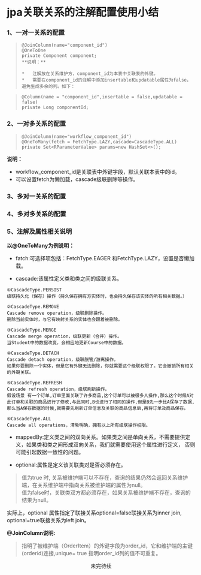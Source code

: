 # jpa关联关系的注解配置使用小结

### 1、一对一关系的配置
>     @JoinColumn(name="component_id")
>     @OneToOne
>     private Component component;
>     **说明：**
>
>     *   注解放在关系维护方，component_id为本表中关联表的外键。
>     *   需要在component_id的注解中添加insertable和updatable属性为false，避免生成多余的列。如下：

>     @Column(name = "component_id",insertable = false,updatable = false)
>     private Long componentId;
### 2、一对多关系的配置

>     @JoinColumn(name="workflow_component_id")
>     @OneToMany(fetch = FetchType.LAZY,cascade=CascadeType.ALL)
>     private Set<RParameterValue> params=new HashSet<>();

**说明：**
* workflow_component_id是关联表中外键字段，默认关联本表中的id。
* 可以设置fetch为懒加载，cascade级联删除等操作。

### 3、多对一关系的配置


### 4、多对多关系的配置


### 5、注解及属性相关说明

**以@OneToMany为例说明：**
* fatch:可选择项包括：FetchType.EAGER 和FetchType.LAZY，设置是否懒加载。

* cascade:该属性定义类和类之间的级联关系。
```
①CascadeType.PERSIST
级联持久化（保存）操作（持久保存拥有方实体时，也会持久保存该实体的所有相关数据。）

②CascadeType.REMOVE
Cascade remove operation，级联删除操作。
删除当前实体时，与它有映射关系的实体也会跟着被删除。

③CascadeType.MERGE
Cascade merge operation，级联更新（合并）操作。
当Student中的数据改变，会相应地更新Course中的数据。

④CascadeType.DETACH
Cascade detach operation，级联脱管/游离操作。
如果你要删除一个实体，但是它有外键无法删除，你就需要这个级联权限了。它会撤销所有相关的外键关联。

⑤CascadeType.REFRESH
Cascade refresh operation，级联刷新操作。
假设场景 有一个订单,订单里面关联了许多商品,这个订单可以被很多人操作,那么这个时候A对此订单和关联的商品进行了修改,与此同时,B也进行了相同的操作,但是B先一步比A保存了数据,那么当A保存数据的时候,就需要先刷新订单信息及关联的商品信息后,再将订单及商品保存。

⑥CascadeType.ALL
Cascade all operations，清晰明确，拥有以上所有级联操作权限。
```
* mappedBy:定义类之间的双向关系。如果类之间是单向关系，不需要提供定义，如果类和类之间形成双向关系，我们就需要使用这个属性进行定义， 否则可能引起数据一致性的问题。 

* optional:属性是定义该关联类对是否必须存在。 

>    值为true 时, 关系被维护端可以不存在，查询的结果仍然会返回关系维护端，在关系维护端中指向关系被维护端的属性为null。   
>    值为false时，关联类双方都必须存在，如果关系被维护端不存在，查询的结果为null。 

实际上，optional 属性指定了联接关系optional=false联接关系为inner join,  optional=true联接关系为left join。 

**@JoinColumn说明:**

>指明了被维护端（OrderItem）的外键字段为order_id，它和维护端的主键(orderid)连接,unique= true 指明order_id列的值不可重复。

<center>未完待续</center>
